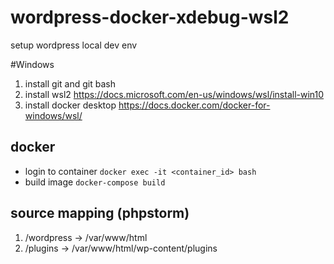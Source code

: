 # wordpress-docker-xdebug-wsl2
setup wordpress local dev env 

#Windows
1. install git and git bash 
2. install wsl2 https://docs.microsoft.com/en-us/windows/wsl/install-win10
3. install docker desktop https://docs.docker.com/docker-for-windows/wsl/

## docker
- login to container `docker exec -it <container_id> bash`
- build image `docker-compose build`

## source mapping (phpstorm)
1. <root path>/wordpress -> /var/www/html
2. <root path>/plugins -> /var/www/html/wp-content/plugins


